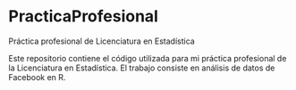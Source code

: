 # PracticaProfesional
Práctica profesional de Licenciatura en Estadística

Este repositorio contiene el código utilizada para mi práctica
profesional de la Licenciatura en Estadística. 
El trabajo consiste en análisis de datos de Facebook en R.
